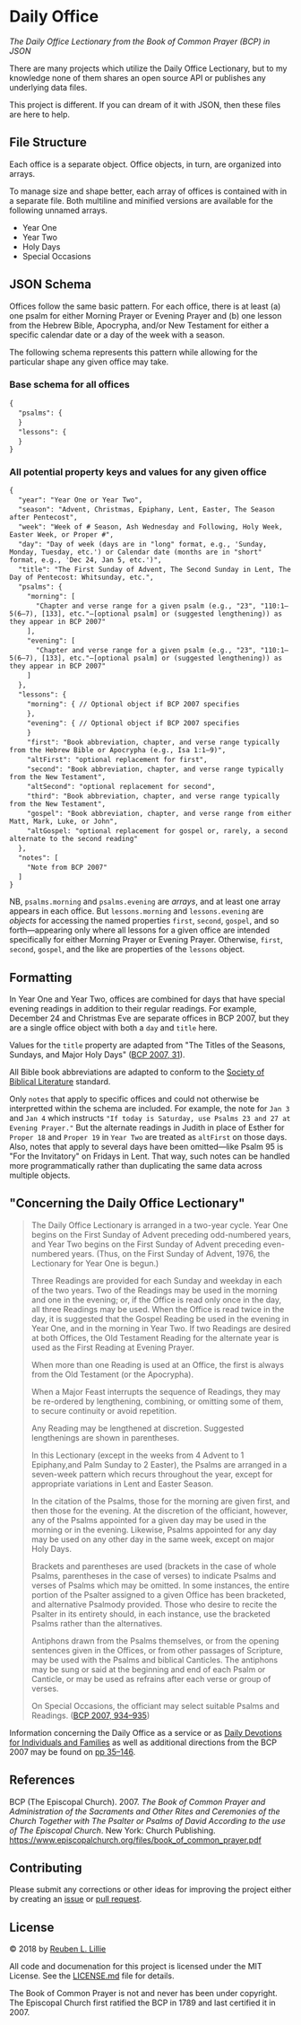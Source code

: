 # Daily Office
_The Daily Office Lectionary from the Book of Common Prayer (BCP) in JSON_

There are many projects which utilize the Daily Office Lectionary, but to my knowledge none of them shares an open source API or publishes any underlying data files.

This project is different. If you can dream of it with JSON, then these files are here to help.

## File Structure
Each office is a separate object. Office objects, in turn, are organized into arrays.

To manage size and shape better, each array of offices is contained with in a separate file. Both multiline and minified versions are available for the following unnamed arrays.

* Year One
* Year Two
* Holy Days
* Special Occasions

## JSON Schema
Offices follow the same basic pattern. For each office, there is at least (a) one psalm for either Morning Prayer or Evening Prayer and (b) one lesson from the Hebrew Bible, Apocrypha, and/or New Testament for either a specific calendar date or a day of the week with a season.

The following schema represents this pattern while allowing for the particular shape any given office may take.

### Base schema for all offices

`{`<br/>
&nbsp;&nbsp;&nbsp;&nbsp;`"psalms": {`<br/>
&nbsp;&nbsp;&nbsp;&nbsp;`}`<br/>
&nbsp;&nbsp;&nbsp;&nbsp;`"lessons": {`<br/>
&nbsp;&nbsp;&nbsp;&nbsp;`}`<br/>
`}`<br/>

### All potential property keys and values for any given office

`{`<br/>
&nbsp;&nbsp;&nbsp;&nbsp;`"year": "Year One or Year Two",`<br/>
&nbsp;&nbsp;&nbsp;&nbsp;`"season": "Advent, Christmas, Epiphany, Lent, Easter, The Season after Pentecost",`<br/>
&nbsp;&nbsp;&nbsp;&nbsp;`"week": "Week of # Season, Ash Wednesday and Following, Holy Week, Easter Week, or Proper #",`<br/>
&nbsp;&nbsp;&nbsp;&nbsp;`"day": "Day of week (days are in "long" format, e.g., 'Sunday, Monday, Tuesday, etc.') or Calendar date (months are in "short" format, e.g., 'Dec 24, Jan 5, etc.')",`<br/>
&nbsp;&nbsp;&nbsp;&nbsp;`"title": "The First Sunday of Advent, The Second Sunday in Lent, The Day of Pentecost: Whitsunday, etc.",`<br/>
&nbsp;&nbsp;&nbsp;&nbsp;`"psalms": {`<br/>
&nbsp;&nbsp;&nbsp;&nbsp;&nbsp;&nbsp;&nbsp;&nbsp;`"morning": [`<br/>
&nbsp;&nbsp;&nbsp;&nbsp;&nbsp;&nbsp;&nbsp;&nbsp;&nbsp;&nbsp;&nbsp;&nbsp;`"Chapter and verse range for a given psalm (e.g., "23", "110:1–5(6–7), [133], etc."—[optional psalm] or (suggested lengthening)) as they appear in BCP 2007"`<br/>
&nbsp;&nbsp;&nbsp;&nbsp;&nbsp;&nbsp;&nbsp;&nbsp;`],`<br/>
&nbsp;&nbsp;&nbsp;&nbsp;&nbsp;&nbsp;&nbsp;&nbsp;`"evening": [`<br/>
&nbsp;&nbsp;&nbsp;&nbsp;&nbsp;&nbsp;&nbsp;&nbsp;&nbsp;&nbsp;&nbsp;&nbsp;`"Chapter and verse range for a given psalm (e.g., "23", "110:1–5(6–7), [133], etc."—[optional psalm] or (suggested lengthening)) as they appear in BCP 2007"`<br/>
&nbsp;&nbsp;&nbsp;&nbsp;&nbsp;&nbsp;&nbsp;&nbsp;`]`<br/>
&nbsp;&nbsp;&nbsp;&nbsp;`},`<br/>
&nbsp;&nbsp;&nbsp;&nbsp;`"lessons": {`<br/>
&nbsp;&nbsp;&nbsp;&nbsp;&nbsp;&nbsp;&nbsp;&nbsp;`"morning": { // Optional object if BCP 2007 specifies`<br/>
&nbsp;&nbsp;&nbsp;&nbsp;&nbsp;&nbsp;&nbsp;&nbsp;`},`<br/>
&nbsp;&nbsp;&nbsp;&nbsp;&nbsp;&nbsp;&nbsp;&nbsp;`"evening": { // Optional object if BCP 2007 specifies`<br/>
&nbsp;&nbsp;&nbsp;&nbsp;&nbsp;&nbsp;&nbsp;&nbsp;`}`<br/>
&nbsp;&nbsp;&nbsp;&nbsp;&nbsp;&nbsp;&nbsp;&nbsp;`"first": "Book abbreviation, chapter, and verse range typically from the Hebrew Bible or Apocrypha (e.g., Isa 1:1–9)",`<br/>
&nbsp;&nbsp;&nbsp;&nbsp;&nbsp;&nbsp;&nbsp;&nbsp;`"altFirst": "optional replacement for first",`<br/>
&nbsp;&nbsp;&nbsp;&nbsp;&nbsp;&nbsp;&nbsp;&nbsp;`"second": "Book abbreviation, chapter, and verse range typically from the New Testament",`<br/>
&nbsp;&nbsp;&nbsp;&nbsp;&nbsp;&nbsp;&nbsp;&nbsp;`"altSecond": "optional replacement for second",`<br/>
&nbsp;&nbsp;&nbsp;&nbsp;&nbsp;&nbsp;&nbsp;&nbsp;`"third": "Book abbreviation, chapter, and verse range typically from the New Testament",`<br/>
&nbsp;&nbsp;&nbsp;&nbsp;&nbsp;&nbsp;&nbsp;&nbsp;`"gospel": "Book abbreviation, chapter, and verse range from either Matt, Mark, Luke, or John",`<br/>
&nbsp;&nbsp;&nbsp;&nbsp;&nbsp;&nbsp;&nbsp;&nbsp;`"altGospel: "optional replacement for gospel or, rarely, a second alternate to the second reading"`<br/>
&nbsp;&nbsp;&nbsp;&nbsp;`},`<br/>
&nbsp;&nbsp;&nbsp;&nbsp;`"notes": [`<br/>
&nbsp;&nbsp;&nbsp;&nbsp;&nbsp;&nbsp;&nbsp;&nbsp;`"Note from BCP 2007"`<br/>
&nbsp;&nbsp;&nbsp;&nbsp;`]`<br/>
`}`

NB, `psalms.morning` and `psalms.evening` are _arrays_, and at least one array appears in each office. But `lessons.morning` and `lessons.evening` are _objects_ for accessing the named properties `first`, `second`, `gospel`, and so forth—appearing only where all lessons for a given office are intended specifically for either Morning Prayer or Evening Prayer. Otherwise, `first`, `second`, `gospel`, and the like are properties of the `lessons` object.

## Formatting

In Year One and Year Two, offices are combined for days that have special evening readings in addition to their regular readings. For example, December 24 and Christmas Eve are separate offices in BCP 2007, but they are a single office object with both a `day` and `title` here.

Values for the `title` property are adapted from "The Titles of the Seasons, Sundays, and Major Holy Days" ([BCP 2007, 31](https://www.episcopalchurch.org/files/book_of_common_prayer.pdf#page=31)).

All Bible book abbreviations are adapted to conform to the [Society of Biblical Literature](https://www.sbl-site.org/) standard.

Only `notes` that apply to specific offices and could not otherwise be interpretted within the schema are included. For example, the note for `Jan 3` and `Jan 4` which instructs `"If today is Saturday, use Psalms 23 and 27 at Evening Prayer."` But the alternate readings in Judith in place of Esther for  `Proper 18` and `Proper 19` in `Year Two` are treated as `altFirst` on those days. Also, notes that apply to several days have been omitted—like Psalm 95 is "For the Invitatory" on Fridays in Lent. That way, such notes can be handled more programmatically rather than duplicating the same data across multiple objects.

## "Concerning the Daily Office Lectionary"
<blockquote>

The Daily Office Lectionary is arranged in a two-year cycle. Year One begins on the First Sunday of Advent preceding odd-numbered years, and Year Two begins on the First Sunday of Advent preceding even-numbered years. (Thus, on the First Sunday of Advent, 1976, the Lectionary for Year One is begun.)

Three Readings are provided for each Sunday and weekday in each of the two years. Two of the Readings may be used in the morning and one in the evening; or, if the Office is read only once in the day, all three Readings may be used. When the Office is read twice in the day, it is suggested that the Gospel Reading be used in the evening in Year One, and in the morning in Year Two. If two Readings are desired at both Offices, the Old Testament Reading for the alternate year is used as the First Reading at Evening Prayer.

When more than one Reading is used at an Office, the first is always from the Old Testament (or the Apocrypha).

When a Major Feast interrupts the sequence of Readings, they may be re-ordered by lengthening, combining, or omitting some of them, to secure continuity or avoid repetition.

Any Reading may be lengthened at discretion. Suggested lengthenings are shown in parentheses.

In this Lectionary (except in the weeks from 4 Advent to 1 Epiphany,and Palm Sunday to 2 Easter), the Psalms are arranged in a seven-week pattern which recurs throughout the year, except for appropriate variations in Lent and Easter Season.

In the citation of the Psalms, those for the morning are given first, and then those for the evening. At the discretion of the officiant, however, any of the Psalms appointed for a given day may be used in the morning or in the evening. Likewise, Psalms appointed for any day may be used on any other day in the same week, except on major Holy Days.

Brackets and parentheses are used (brackets in the case of whole Psalms, parentheses in the case of verses) to indicate Psalms and verses of Psalms which may be omitted. In some instances, the entire portion of the Psalter assigned to a given Office has been bracketed, and alternative Psalmody provided. Those who desire to recite the Psalter in its entirety should, in each instance, use the bracketed Psalms rather than the alternatives.

Antiphons drawn from the Psalms themselves, or from the opening sentences given in the Offices, or from other passages of Scripture, may be used with the Psalms and biblical Canticles. The antiphons may be sung or said at the beginning and end of each Psalm or Canticle, or may be used as refrains after each verse or group of verses.

On Special Occasions, the officiant may select suitable Psalms and Readings. ([BCP 2007, 934–935](https://www.episcopalchurch.org/files/book_of_common_prayer.pdf#page=934))
</blockquote>

Information concerning the Daily Office as a service or as [Daily Devotions for Individuals and Families](https://www.episcopalchurch.org/files/book_of_common_prayer.pdf#page=136) as well as additional directions from the BCP 2007 may be found on [pp 35–146](https://www.episcopalchurch.org/files/book_of_common_prayer.pdf#page=35).

## References
BCP (The Episcopal Church). 2007. _The Book of Common Prayer and Administration of the Sacraments and Other Rites and Ceremonies of the Church Together with The Psalter or Psalms of David According to the use of The Episcopal Church_. New York: Church Publishing. https://www.episcopalchurch.org/files/book_of_common_prayer.pdf

## Contributing

Please submit any corrections or other ideas for improving the project either by creating an [issue](https://help.github.com/articles/creating-an-issue/) or [pull request](https://help.github.com/articles/creating-a-pull-request/).

## License
&copy; 2018 by [Reuben L. Lillie](https://twitter.com/reubenlillie)

All code and documenation for this project is licensed under the MIT License. See the [LICENSE.md](https://github.com/reubenlillie/daily-office/blob/master/LICENSE) file for details.

The Book of Common Prayer is not and never has been under copyright. The Episcopal Church first ratified the BCP in 1789 and last certified it in 2007.

